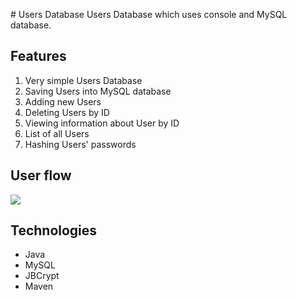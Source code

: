 ﻿
﻿# Users Database
Users Database which uses console and MySQL database.

## Features
 1. Very simple Users Database
 2. Saving Users into MySQL database
 3. Adding new Users
 4. Deleting Users by ID
 5. Viewing information about User by ID
 6. List of all Users
 7. Hashing Users' passwords

## User flow
![](https://github.com/DamianRasilewicz/Warsztat2/blob/master/src/main/Demo/Demo.gif)
## Technologies
-   Java
-   MySQL
-   JBCrypt
-   Maven
